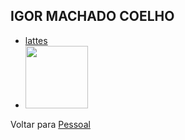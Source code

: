 ## IGOR MACHADO COELHO 

- [lattes](http://lattes.cnpq.br/5298061910591710)
- <img src="http://servicosweb.cnpq.br/wspessoa/servletrecuperafoto?tipo=1&id=K4241602H6" width="100" />

Voltar para [Pessoal](../org-pessoal.md)